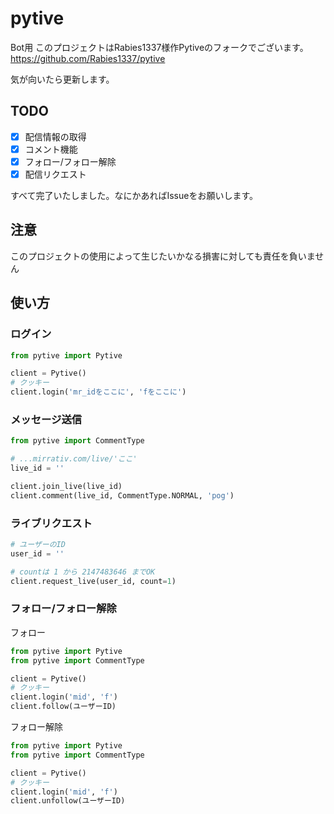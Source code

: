 # pytive
Bot用
このプロジェクトはRabies1337様作Pytiveのフォークでございます。
https://github.com/Rabies1337/pytive

気が向いたら更新します。
## TODO
- [x] 配信情報の取得
- [x] コメント機能
- [x] フォロー/フォロー解除
- [x] 配信リクエスト

すべて完了いたしました。なにかあればIssueをお願いします。
## 注意
このプロジェクトの使用によって生じたいかなる損害に対しても責任を負いません

## 使い方
### ログイン

```python
from pytive import Pytive

client = Pytive()
# クッキー
client.login('mr_idをここに', 'fをここに')
```
### メッセージ送信

```python
from pytive import CommentType

# ...mirrativ.com/live/'ここ'
live_id = ''

client.join_live(live_id)
client.comment(live_id, CommentType.NORMAL, 'pog')
```
### ライブリクエスト
```python
# ユーザーのID
user_id = ''

# countは 1 から 2147483646 までOK
client.request_live(user_id, count=1)
```

### フォロー/フォロー解除
フォロー
```python
from pytive import Pytive
from pytive import CommentType

client = Pytive()
# クッキー
client.login('mid', 'f')
client.follow(ユーザーID)

```
フォロー解除
```python
from pytive import Pytive
from pytive import CommentType

client = Pytive()
# クッキー
client.login('mid', 'f')
client.unfollow(ユーザーID)

```
